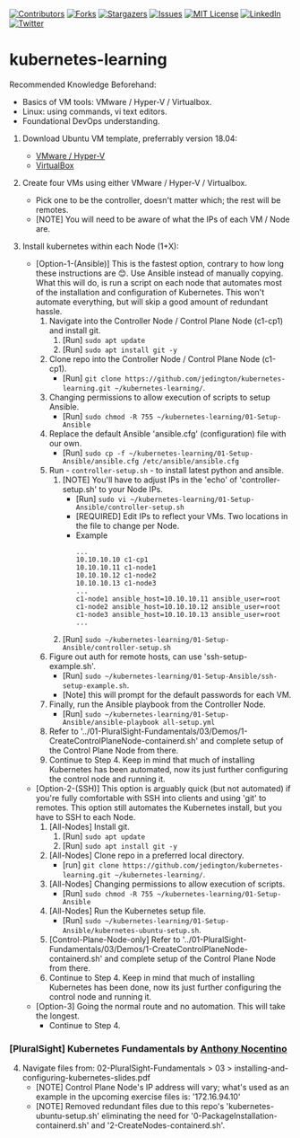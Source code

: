 <!-- PROJECT SHIELDS -->
<!-- https://www.markdownguide.org/basic-syntax/#reference-style-links -->
[![Contributors][contributors-shield]][contributors-url]
[![Forks][forks-shield]][forks-url]
[![Stargazers][stars-shield]][stars-url]
[![Issues][issues-shield]][issues-url]
[![MIT License][license-shield]][license-url]
[![LinkedIn][linkedin-shield]][linkedin-url]
[![Twitter][twitter-shield]][twitter-url]

# kubernetes-learning

Recommended Knowledge Beforehand:
- Basics of VM tools: VMware / Hyper-V / Virtualbox.
- Linux: using commands, vi text editors.
- Foundational DevOps understanding.

1. Download Ubuntu VM template, preferrably version 18.04:
    - [VMware / Hyper-V](https://ubuntu.com/download/desktop)
    - [VirtualBox](https://www.osboxes.org/ubuntu)

2. Create four VMs using either VMware / Hyper-V / Virtualbox.
    - Pick one to be the controller, doesn't matter which; the rest will be remotes.
    - [NOTE] You will need to be aware of what the IPs of each VM / Node are.

3. Install kubernetes within each Node (1+X):
    - [Option-1-(Ansible)] This is the fastest option, contrary to how long these instructions are 😊. Use Ansible instead of manually copying. What this will do, is run a script on each node that automates most of the installation and configuration of Kubernetes. This won't automate everything, but will skip a good amount of redundant hassle.
        1. Navigate into the Controller Node / Control Plane Node (c1-cp1) and install git.
            1. [Run] `sudo apt update`
            2. [Run] `sudo apt install git -y`
        2. Clone repo into the Controller Node / Control Plane Node (c1-cp1).
            - [Run] `git clone https://github.com/jedington/kubernetes-learning.git ~/kubernetes-learning/`.
        3. Changing permissions to allow execution of scripts to setup Ansible.
            - [Run] `sudo chmod -R 755 ~/kubernetes-learning/01-Setup-Ansible`        
        4. Replace the default Ansible 'ansible.cfg' (configuration) file with our own.
            - [Run] `sudo cp -f ~/kubernetes-learning/01-Setup-Ansible/ansible.cfg /etc/ansible/ansible.cfg`
        5. Run - `controller-setup.sh` - to install latest python and ansible. 
            1. [NOTE] You'll have to adjust IPs in the 'echo' of 'controller-setup.sh' to your Node IPs.
                - [Run] `sudo vi ~/kubernetes-learning/01-Setup-Ansible/controller-setup.sh`
                - [REQUIRED] Edit IPs to reflect your VMs. Two locations in the file to change per Node.
                - Example
                    ```
                    ...
                    10.10.10.10 c1-cp1
                    10.10.10.11 c1-node1
                    10.10.10.12 c1-node2
                    10.10.10.13 c1-node3
                    ...
                    c1-node1 ansible_host=10.10.10.11 ansible_user=root 
                    c1-node2 ansible_host=10.10.10.12 ansible_user=root 
                    c1-node3 ansible_host=10.10.10.13 ansible_user=root
                    ...
                    ```
            2. [Run] `sudo ~/kubernetes-learning/01-Setup-Ansible/controller-setup.sh`
        6. Figure out auth for remote hosts, can use 'ssh-setup-example.sh'.
            - [Run] `sudo ~/kubernetes-learning/01-Setup-Ansible/ssh-setup-example.sh`.
            - [Note] this will prompt for the default passwords for each VM.
        7. Finally, run the Ansible playbook from the Controller Node.
            - [Run] `sudo ~/kubernetes-learning/01-Setup-Ansible/ansible-playbook all-setup.yml` 
        8. Refer to '../01-PluralSight-Fundamentals/03/Demos/1-CreateControlPlaneNode-containerd.sh' and complete setup of the Control Plane Node from there.
        9. Continue to Step 4. Keep in mind that much of installing Kubernetes has been automated, now its just further configuring the control node and running it.
    - [Option-2-(SSH)] This option is arguably quick (but not automated) if you're fully comfortable with SSH into clients and using 'git' to remotes. This option still automates the Kubernetes install, but you have to SSH to each Node.
        1. [All-Nodes] Install git.
            1. [Run] `sudo apt update`
            2. [Run] `sudo apt install git -y`
        2. [All-Nodes] Clone repo in a preferred local directory.
            - [run] `git clone https://github.com/jedington/kubernetes-learning.git ~/kubernetes-learning/`.
        3. [All-Nodes] Changing permissions to allow execution of scripts.
            - [Run] `sudo chmod -R 755 ~/kubernetes-learning/01-Setup-Ansible`
        4. [All-Nodes] Run the Kubernetes setup file.
            - [Run] `sudo ~/kubernetes-learning/01-Setup-Ansible/kubernetes-ubuntu-setup.sh`.
        5. [Control-Plane-Node-only] Refer to '../01-PluralSight-Fundamentals/03/Demos/1-CreateControlPlaneNode-containerd.sh' and complete setup of the Control Plane Node from there.
        6. Continue to Step 4. Keep in mind that much of installing Kubernetes has been done, now its just further configuring the control node and running it.
    - [Option-3] Going the normal route and no automation. This will take the longest.
        - Continue to Step 4.

### [PluralSight] Kubernetes Fundamentals by [Anthony Nocentino](https://app.pluralsight.com/profile/author/anthony-nocentino)

4. Navigate files from: 02-PluralSight-Fundamentals > 03 > installing-and-configuring-kubernetes-slides.pdf
    - [NOTE] Control Plane Node's IP address will vary; what's used as an example in the upcoming exercise files is: '172.16.94.10'
    - [NOTE] Removed redundant files due to this repo's 'kubernetes-ubuntu-setup.sh' eliminating the need for '0-PackageInstallation-containerd.sh' and '2-CreateNodes-containerd.sh'.

<!-- MARKDOWN LINKS & IMAGES -->
<!-- https://www.markdownguide.org/basic-syntax/#reference-style-links -->
[contributors-shield]: https://img.shields.io/github/contributors/jedington/kubernetes-learning.svg?style=for-the-badge
[contributors-url]: https://github.com/jedington/kubernetes-learning/graphs/contributors
[forks-shield]: https://img.shields.io/github/forks/jedington/kubernetes-learning.svg?style=for-the-badge
[forks-url]: https://github.com/jedington/kubernetes-learning/network/members
[stars-shield]: https://img.shields.io/github/stars/jedington/kubernetes-learning.svg?style=for-the-badge
[stars-url]: https://github.com/jedington/kubernetes-learning/stargazers
[issues-shield]: https://img.shields.io/github/issues/jedington/kubernetes-learning.svg?style=for-the-badge
[issues-url]: https://github.com/jedington/kubernetes-learning/issues
[license-shield]: https://img.shields.io/github/license/jedington/kubernetes-learning.svg?style=for-the-badge
[license-url]: https://github.com/jedington/kubernetes-learning/blob/master/LICENSE
[linkedin-shield]: https://img.shields.io/badge/-LinkedIn-black.svg?style=for-the-badge&logo=linkedin&colorB=555
[linkedin-url]: https://www.linkedin.com/in/julian-edington
[twitter-shield]: https://img.shields.io/twitter/follow/arcanicvoid?style=for-the-badge&logo=twitter&colorB=555
[twitter-url]: https://twitter.com/arcanicvoid